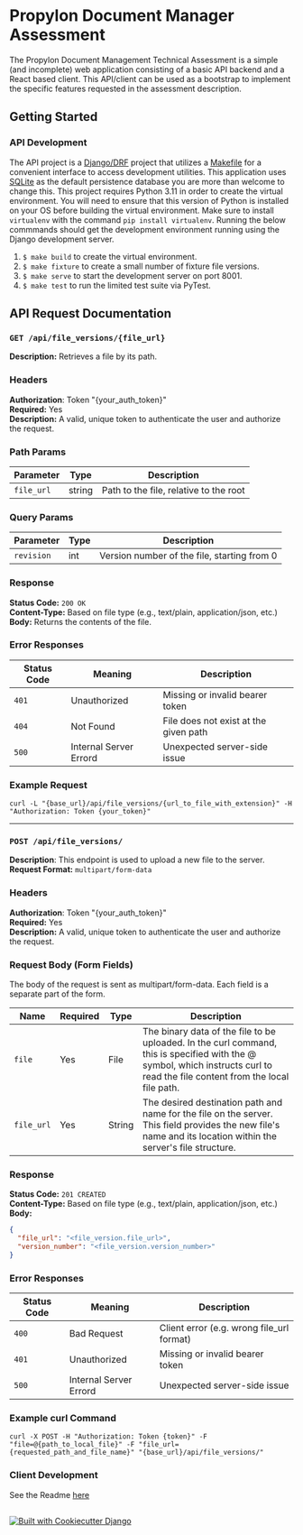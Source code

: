 # Propylon Document Manager Assessment

The Propylon Document Management Technical Assessment is a simple (and incomplete) web application consisting of a basic API backend and a React based client.  This API/client can be used as a bootstrap to implement the specific features requested in the assessment description. 

## Getting Started
### API Development
The API project is a [Django/DRF](https://www.django-rest-framework.org/) project that utilizes a [Makefile](https://www.gnu.org/software/make/manual/make.html) for a convenient interface to access development utilities. This application uses [SQLite](https://www.sqlite.org/index.html) as the default persistence database you are more than welcome to change this. This project requires Python 3.11 in order to create the virtual environment.  You will need to ensure that this version of Python is installed on your OS before building the virtual environment. Make sure to install `virtualenv` with the command `pip install virtualenv`. Running the below commmands should get the development environment running using the Django development server.
1. `$ make build` to create the virtual environment.
2. `$ make fixture` to create a small number of fixture file versions.
3. `$ make serve` to start the development server on port 8001.
4. `$ make test` to run the limited test suite via PyTest.

## API Request Documentation

### `GET /api/file_versions/{file_url}`
**Description:** Retrieves a file by its path.

### Headers
**Authorization**: Token "{your_auth_token}"<br>
**Required:** Yes<br>
**Description:** A valid, unique token to authenticate the user and authorize the request.<br>

### Path Params
| Parameter | Type   | Description                            |
| --------- | ------ | -------------------------------------- |
| `file_url`    | string | Path to the file, relative to the root |

### Query Params
| Parameter  | Type | Description                                 |
|------------|------|---------------------------------------------|
| `revision` | int  | Version number of the file, starting from 0 |

### Response
**Status Code:** `200 OK`<br>
**Content-Type:** Based on file type (e.g., text/plain, application/json, etc.)<br>
**Body:** Returns the contents of the file.

### Error Responses
| Status Code | Meaning | Description                                 |
|-----------|------|---------------------------------------------|
| `401` | Unauthorized  | Missing or invalid bearer token |
|`404`|Not Found|File does not exist at the given path|
|`500`|Internal Server Errord|Unexpected server-side issue|

### Example Request
`curl -L "{base_url}/api/file_versions/{url_to_file_with_extension}" -H "Authorization: Token {your_token}"`

------------------------------------

### `POST /api/file_versions/`
**Description**: This endpoint is used to upload a new file to the server.<br>
**Request Format:** `multipart/form-data`

### Headers
**Authorization**: Token "{your_auth_token}"<br>
**Required:** Yes<br>
**Description:** A valid, unique token to authenticate the user and authorize the request.<br>

### Request Body (Form Fields)
The body of the request is sent as multipart/form-data. Each field is a separate part of the form.

| Name | Required | Type | Description |
|-----------|------|------------------|---------------------------|
| `file` | Yes | File  | The binary data of the file to be uploaded. In the curl command, this is specified with the @ symbol, which instructs curl to read the file content from the local file path. |
|`file_url`|Yes|String|The desired destination path and name for the file on the server. This field provides the new file's name and its location within the server's file structure.|

### Response
**Status Code:** `201 CREATED`<br>
**Content-Type:** Based on file type (e.g., text/plain, application/json, etc.)<br>
**Body:**
```json
{
  "file_url": "<file_version.file_url>",
  "version_number": "<file_version.version_number>"
}
```

### Error Responses
| Status Code | Meaning | Description                               |
|-----------|------|-------------------------------------------|
| `400` | Bad Request | Client error (e.g. wrong file_url format) |
| `401` | Unauthorized  | Missing or invalid bearer token           |
|`500`|Internal Server Errord| Unexpected server-side issue              |

### Example curl Command
`curl -X POST -H "Authorization: Token {token}" -F "file=@{path_to_local_file}" -F "file_url={requested_path_and_file_name}" "{base_url}/api/file_versions/"`

### Client Development 
See the Readme [here](https://github.com/propylon/document-manager-assessment/blob/main/client/doc-manager/README.md)

##
[![Built with Cookiecutter Django](https://img.shields.io/badge/built%20with-Cookiecutter%20Django-ff69b4.svg?logo=cookiecutter)](https://github.com/cookiecutter/cookiecutter-django/)
